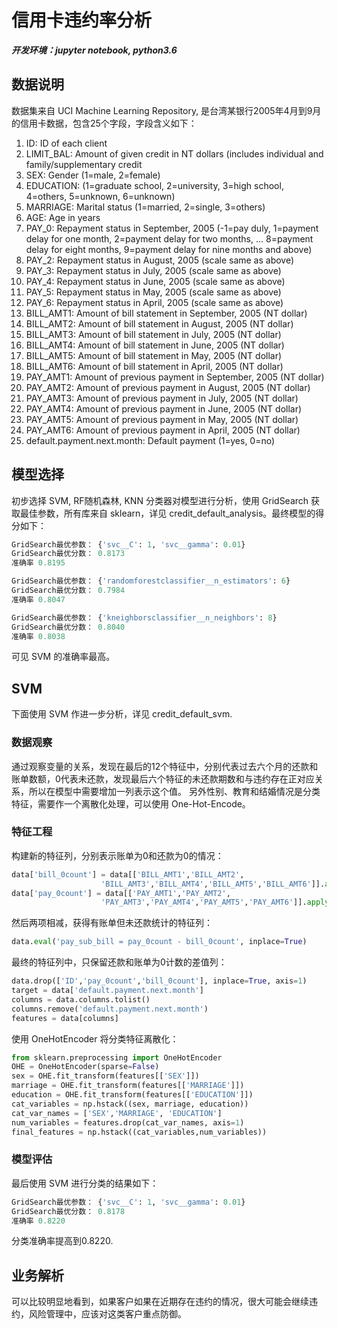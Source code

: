 # 信用卡违约率分析
***开发环境：jupyter notebook, python3.6***

## 数据说明
数据集来自 UCI Machine Learning Repository, 是台湾某银行2005年4月到9月的信用卡数据，包含25个字段，字段含义如下：

1. ID: ID of each client
2. LIMIT_BAL: Amount of given credit in NT dollars (includes individual and family/supplementary credit
3. SEX: Gender (1=male, 2=female)
4. EDUCATION: (1=graduate school, 2=university, 3=high school, 4=others, 5=unknown, 6=unknown)
5. MARRIAGE: Marital status (1=married, 2=single, 3=others)
6. AGE: Age in years
7. PAY_0: Repayment status in September, 2005 (-1=pay duly, 1=payment delay for one month, 2=payment delay for two months, ... 8=payment delay for eight months, 9=payment delay for nine months and above)
8. PAY_2: Repayment status in August, 2005 (scale same as above)
9. PAY_3: Repayment status in July, 2005 (scale same as above)
10. PAY_4: Repayment status in June, 2005 (scale same as above)
11. PAY_5: Repayment status in May, 2005 (scale same as above)
12. PAY_6: Repayment status in April, 2005 (scale same as above)
13. BILL_AMT1: Amount of bill statement in September, 2005 (NT dollar)
14. BILL_AMT2: Amount of bill statement in August, 2005 (NT dollar)
15. BILL_AMT3: Amount of bill statement in July, 2005 (NT dollar)
16. BILL_AMT4: Amount of bill statement in June, 2005 (NT dollar)
17. BILL_AMT5: Amount of bill statement in May, 2005 (NT dollar)
18. BILL_AMT6: Amount of bill statement in April, 2005 (NT dollar)
19. PAY_AMT1: Amount of previous payment in September, 2005 (NT dollar)
20. PAY_AMT2: Amount of previous payment in August, 2005 (NT dollar)
21. PAY_AMT3: Amount of previous payment in July, 2005 (NT dollar)
22. PAY_AMT4: Amount of previous payment in June, 2005 (NT dollar)
23. PAY_AMT5: Amount of previous payment in May, 2005 (NT dollar)
24. PAY_AMT6: Amount of previous payment in April, 2005 (NT dollar)
25. default.payment.next.month: Default payment (1=yes, 0=no)

## 模型选择
初步选择 SVM, RF随机森林, KNN 分类器对模型进行分析，使用 GridSearch 获取最佳参数，所有库来自 sklearn，详见 credit_default_analysis。最终模型的得分如下：

```python
GridSearch最优参数： {'svc__C': 1, 'svc__gamma': 0.01}
GridSearch最优分数： 0.8173
准确率 0.8195

GridSearch最优参数： {'randomforestclassifier__n_estimators': 6}
GridSearch最优分数： 0.7984
准确率 0.8047

GridSearch最优参数： {'kneighborsclassifier__n_neighbors': 8}
GridSearch最优分数： 0.8040
准确率 0.8038
```
可见 SVM 的准确率最高。

## SVM
下面使用 SVM 作进一步分析，详见 credit_default_svm.
### 数据观察
通过观察变量的关系，发现在最后的12个特征中，分别代表过去六个月的还款和账单数额，0代表未还款，发现最后六个特征的未还款期数和与违约存在正对应关系，所以在模型中需要增加一列表示这个值。
另外性别、教育和结婚情况是分类特征，需要作一个离散化处理，可以使用 One-Hot-Encode。
### 特征工程
构建新的特征列，分别表示账单为0和还款为0的情况：

```python
data['bill_0count'] = data[['BILL_AMT1','BILL_AMT2',
                    'BILL_AMT3','BILL_AMT4','BILL_AMT5','BILL_AMT6']].apply(lambda x : x.value_counts().get(0,0),axis=1)
data['pay_0count'] = data[['PAY_AMT1','PAY_AMT2',
                    'PAY_AMT3','PAY_AMT4','PAY_AMT5','PAY_AMT6']].apply(lambda x : x.value_counts().get(0,0),axis=1)
```

然后两项相减，获得有账单但未还款统计的特征列：

```python
data.eval('pay_sub_bill = pay_0count - bill_0count', inplace=True)
```

最终的特征列中，只保留还款和账单为0计数的差值列：

```python
data.drop(['ID','pay_0count','bill_0count'], inplace=True, axis=1)
target = data['default.payment.next.month']
columns = data.columns.tolist()
columns.remove('default.payment.next.month')
features = data[columns]
```

使用 OneHotEncoder 将分类特征离散化：

```python
from sklearn.preprocessing import OneHotEncoder
OHE = OneHotEncoder(sparse=False)
sex = OHE.fit_transform(features[['SEX']])
marriage = OHE.fit_transform(features[['MARRIAGE']])
education = OHE.fit_transform(features[['EDUCATION']])
cat_variables = np.hstack((sex, marriage, education))
cat_var_names = ['SEX','MARRIAGE', 'EDUCATION']
num_variables = features.drop(cat_var_names, axis=1)
final_features = np.hstack((cat_variables,num_variables))
```

### 模型评估
最后使用 SVM 进行分类的结果如下：

```python
GridSearch最优参数： {'svc__C': 1, 'svc__gamma': 0.01}
GridSearch最优分数： 0.8178
准确率 0.8220
```

分类准确率提高到0.8220.

## 业务解析
可以比较明显地看到，如果客户如果在近期存在违约的情况，很大可能会继续违约，风险管理中，应该对这类客户重点防御。
